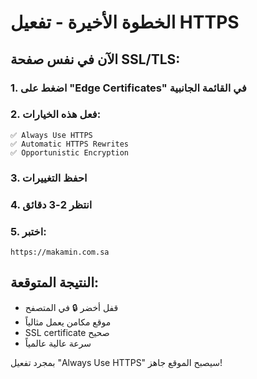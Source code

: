 # الخطوة الأخيرة - تفعيل HTTPS

## الآن في نفس صفحة SSL/TLS:

### 1. اضغط على "Edge Certificates" في القائمة الجانبية

### 2. فعل هذه الخيارات:
```
✅ Always Use HTTPS
✅ Automatic HTTPS Rewrites  
✅ Opportunistic Encryption
```

### 3. احفظ التغييرات

### 4. انتظر 2-3 دقائق

### 5. اختبر:
```
https://makamin.com.sa
```

## النتيجة المتوقعة:
- قفل أخضر 🔒 في المتصفح
- موقع مكامن يعمل مثالياً
- SSL certificate صحيح
- سرعة عالية عالمياً

بمجرد تفعيل "Always Use HTTPS" سيصبح الموقع جاهز!